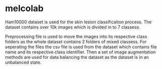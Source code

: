 # melcolab

Ham10000 dataset is used for the skin lesion classification process. The dataset contains over 10k images which is divided in to 7 classess. 

Preprocessing file is used to move the images into its respective class folders as the whole dataset contains 2 folders of mixed classess. For seperating the files the csv file is used from the dataset which contains file name and its respective class identifier. Then a set of image augmentation methods are used for data balancing the dataset as the dataset is in an unbalanced state.

